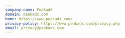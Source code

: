 ```yaml
---
company-name: PeakadX
domain: peakadx.com
home: https://www.peakadx.com/
privacy-policy: https://www.peakadx.com/privacy.php
email: privacy@peakadx.com
---
```




